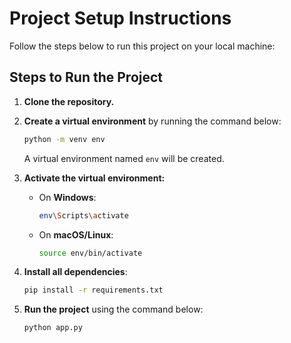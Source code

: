 
# Project Setup Instructions

Follow the steps below to run this project on your local machine:

## Steps to Run the Project

1. **Clone the repository.**

2. **Create a virtual environment** by running the command below:
   ```bash
   python -m venv env
   ```
   A virtual environment named `env` will be created.

3. **Activate the virtual environment:**
   - On **Windows**:
     ```bash
     env\Scripts\activate
     ```
   - On **macOS/Linux**:
     ```bash
     source env/bin/activate
     ```

4. **Install all dependencies**:
   ```bash
   pip install -r requirements.txt
   ```

5. **Run the project** using the command below:
   ```bash
   python app.py
   ```
